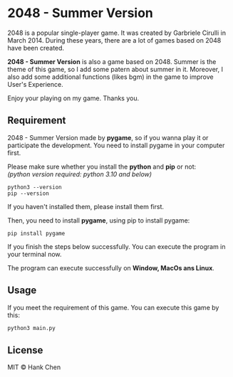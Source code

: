 2048 - Summer Version
===
2048 is a popular single-player game. It was created by Garbriele Cirulli in March 2014. During these years, there are a lot of games based on 2048 have been created.  
  
**2048 - Summer Version** is also a game based on 2048. Summer is the theme of this game, so I add some patern about summer in it. Moreover, I also add some additional functions (likes bgm) in the game to improve User's Experience.  
  
Enjoy your playing on my game. Thanks you.  
  
Requirement  
---  
2048 - Summer Version made by **pygame**, so if you wanna play it or participate the development. You need to install pygame in your computer first.  
  
Please make sure whether you install the **python** and **pip** or not:  
*(python version required: python 3.10 and below)*  
```bach
python3 --version
pip --version
```
If you haven't installed them, please install them first.  
  
Then, you need to install **pygame**, using pip to install pygame:  
```bach
pip install pygame
```
If you finish the steps below successfully. You can execute the program in your terminal now.  
  
The program can execute successfully on **Window, MacOs ans Linux**.  
  
Usage
---
If you meet the requirement of this game. You can execute this game by this:
```bash
python3 main.py
```
License
---
MIT © Hank Chen  